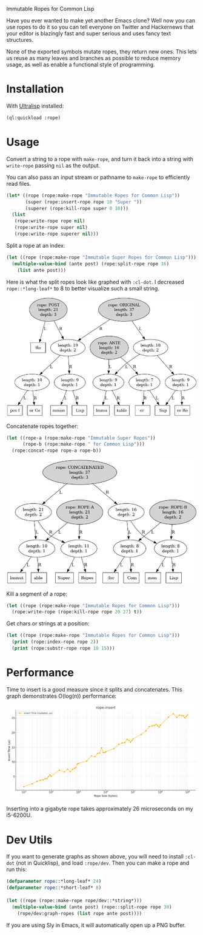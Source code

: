Immutable Ropes for Common Lisp

Have you ever wanted to make yet another Emacs clone?  Well now you
can use ropes to do it so you can tell everyone on Twitter and
Hackernews that your editor is blazingly fast and super serious and
uses fancy text structures.

None of the exported symbols mutate ropes, they return new ones.  This
lets us reuse as many leaves and branches as possible to reduce memory
usage, as well as enable a functional style of programming.

# Installation

With [Ultralisp](https://ultralisp.org/) installed:

```lisp
(ql:quickload :rope)
```

# Usage

Convert a string to a rope with `make-rope`, and turn it back into a
string with `write-rope` passing `nil` as the output.

You can also pass an input stream or pathname to `make-rope` to
efficiently read files.

```lisp
(let* ((rope (rope:make-rope "Immutable Ropes for Common Lisp"))
       (super (rope:insert-rope rope 10 "Super "))
       (superer (rope:kill-rope super 0 10)))
  (list
   (rope:write-rope rope nil)
   (rope:write-rope super nil)
   (rope:write-rope superer nil)))
```

Split a rope at an index:

```lisp
(let ((rope (rope:make-rope "Immutable Super Ropes for Common Lisp")))
  (multiple-value-bind (ante post) (rope:split-rope rope 16)
    (list ante post)))
```

Here is what the split ropes look like graphed with `:cl-dot`.  I
decreased `rope::*long-leaf*` to 8 to better visualize such a small
string.

![Split Rope](screenshots/split.png)

Concatenate ropes together:

```lisp
(let ((rope-a (rope:make-rope "Immutable Super Ropes"))
      (rope-b (rope:make-rope " for Common Lisp")))
  (rope:concat-rope rope-a rope-b))
```

![Concatenated Rope](screenshots/concat.png)

Kill a segment of a rope:

```lisp
(let ((rope (rope:make-rope "Immutable Ropes for Common Lisp")))
  (rope:write-rope (rope:kill-rope rope 20 27) t))
```

Get chars or strings at a position:

```lisp
(let ((rope (rope:make-rope "Immutable Ropes for Common Lisp")))
  (print (rope:index-rope rope 2))
  (print (rope:substr-rope rope 10 15)))
```

# Performance

Time to insert is a good measure since it splits and concatenates.
This graph demonstrates O(log(n)) performance:

![Insert Benchmark](screenshots/insert-benchmark.png)

Inserting into a gigabyte rope takes approximately 26 microseconds on
my i5-6200U.

# Dev Utils

If you want to generate graphs as shown above, you will need to
install `:cl-dot` (not in Quicklisp), and load `:rope/dev`.  Then you
can make a rope and run this:

```lisp
(defparameter rope::*long-leaf* 24)
(defparameter rope::*short-leaf* 8)

(let ((rope (rope::make-rope rope/dev::*string*)))
  (multiple-value-bind (ante post) (rope::split-rope rope 30)
    (rope/dev:graph-ropes (list rope ante post))))
```

If you are using Sly in Emacs, it will automatically open up a PNG
buffer.